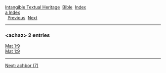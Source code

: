 [Intangible Textual Heritage](../../index)  [Bible](../index) 
[Index](index)   
[a Index](_a_)  
  [Previous](c00147)  [Next](c00149) 

------------------------------------------------------------------------

### &lt;achaz&gt; 2 entries

[Mat 1:9](../kjv/mat001.htm#009)  
[Mat 1:9](../kjv/mat001.htm#009)  

------------------------------------------------------------------------

[Next: achbor (7)](c00149)
